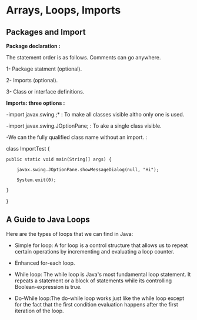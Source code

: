 #  Arrays, Loops, Imports

## Packages and Import

**Package declaration :**

The statement order is as follows. Comments can go anywhere.

1- Package statment (optional).

2- Imports (optional).

3- Class or interface definitions.

**Imports: three options :**

-import javax.swing.;* : To make all classes visible altho only one is used.

-import javax.swing.JOptionPane; : To ake a single class visible.

-We can the fully qualified class name without an import. :


class ImportTest {

    public static void main(String[] args) {

        javax.swing.JOptionPane.showMessageDialog(null, "Hi");

        System.exit(0);

    }

}

## A Guide to Java Loops

Here are the types of loops that we can find in Java:

* Simple for loop: A for loop is a control structure that allows us to repeat certain operations by incrementing and evaluating a loop counter.

* Enhanced for-each loop.

* While loop: The while loop is Java's most fundamental loop statement. It repeats a statement or a block of statements while its controlling Boolean-expression is true.

* Do-While loop:The do-while loop works just like the while loop except for the fact that the first condition evaluation happens after the first iteration of the loop.

